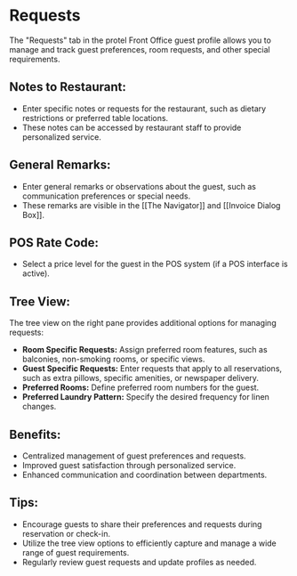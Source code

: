 # Requests

The "Requests" tab in the protel Front Office guest profile allows you to manage and track guest preferences, room requests, and other special requirements.

## Notes to Restaurant:

* Enter specific notes or requests for the restaurant, such as dietary restrictions or preferred table locations.
* These notes can be accessed by restaurant staff to provide personalized service.

## General Remarks:

* Enter general remarks or observations about the guest, such as communication preferences or special needs.
* These remarks are visible in the [[The Navigator]] and [[Invoice Dialog Box]].

## POS Rate Code:

* Select a price level for the guest in the POS system (if a POS interface is active).

## Tree View:

The tree view on the right pane provides additional options for managing requests:

* **Room Specific Requests:** Assign preferred room features, such as balconies, non-smoking rooms, or specific views.
* **Guest Specific Requests:**  Enter requests that apply to all reservations, such as extra pillows, specific amenities, or newspaper delivery.
* **Preferred Rooms:**  Define preferred room numbers for the guest.
* **Preferred Laundry Pattern:** Specify the desired frequency for linen changes.

## Benefits:

* Centralized management of guest preferences and requests.
* Improved guest satisfaction through personalized service.
* Enhanced communication and coordination between departments.

## Tips:

* Encourage guests to share their preferences and requests during reservation or check-in.
* Utilize the tree view options to efficiently capture and manage a wide range of guest requirements.
* Regularly review guest requests and update profiles as needed.